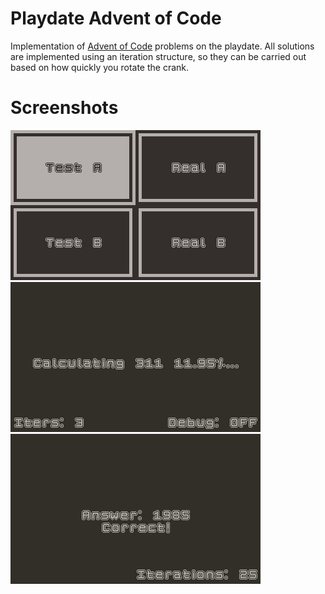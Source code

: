 
# Playdate Advent of Code
Implementation of [Advent of Code](https://adventofcode.com/) problems on the playdate. All solutions are implemented using an iteration structure, so they can be carried out based on how quickly you rotate the crank.

# Screenshots
![Screenshot](/release/screenshots/AnimatedScreenshot_0_1.gif)
![Screenshot](/release/screenshots/Screenshot_0_2.png)
![Screenshot](/release/screenshots/Screenshot_0_3.png)
